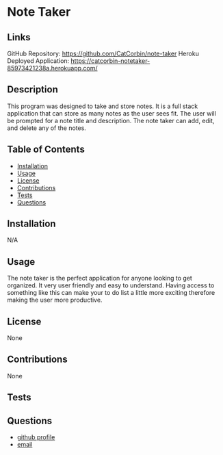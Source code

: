 # Note Taker

## Links

GitHub Repository: https://github.com/CatCorbin/note-taker
Heroku Deployed Application: https://catcorbin-notetaker-85973421238a.herokuapp.com/

## Description

This program was designed to take and store notes. It is a full stack application that can store as many notes as the user sees fit. The user will be prompted for a note title and description. The note taker can add, edit, and delete any of the notes.

## Table of Contents

- [Installation](#installation)
- [Usage](#usage)
- [License](#license)
- [Contributions](#contributions)
- [Tests](#tests)
- [Questions](#questions)

## Installation

N/A

## Usage

The note taker is the perfect application for anyone looking to get organized. It very user friendly and easy to understand. Having access to something like this can make your to do list a little more exciting therefore making the user more productive.

## License

None

## Contributions

None

## Tests



## Questions
<ul>
<li> <a href = "https://github.com/CatCorbin">github profile</a>
</li>
<li> <a href = "mailto:catcorbin0919@gmail.com">email </a> </li>
</li>